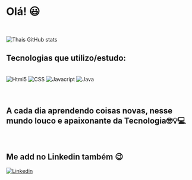 # Olá! 😃

<br/>

![Thais GitHub stats](https://github-readme-stats.vercel.app/api?username=Thais-Abe&show_icons=true&theme=dracula)

## Tecnologias que utilizo/estudo:

<div style="display: inline_block"><br/>
    <img align="center" alt="Html5" src="https://img.shields.io/badge/HTML5-E34F26?style=for-the-badge&logo=html5&logoColor=white">
    <img align="center" alt="CSS" src="https://img.shields.io/badge/CSS3-1572B6?style=for-the-badge&logo=css3&logoColor=white">
    <img align="center" alt="Javacript" src="https://img.shields.io/badge/JavaScript-323330?style=for-the-badge&logo=javascript&logoColor=F7DF1E">
    <img align="center" alt="Java" SRC="https://img.shields.io/badge/Java-000?style=for-the-badge&logo=java">
</div>
   
  
<br/>
<br/>

## A cada dia aprendendo coisas novas, nesse mundo louco e apaixonante da Tecnologia🤓💡💻

<br/>

## Me add no Linkedin também 😉

[![Linkedin](https://img.shields.io/badge/LinkedIn-0077B5?style=for-the-badge&logo=linkedin&logoColor=white)](https://www.linkedin.com/in/thais-c-abe/)
